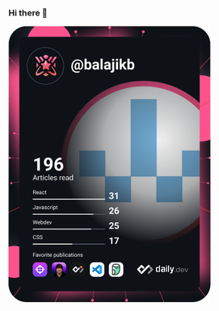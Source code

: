 ### Hi there 👋

<a href="https://app.daily.dev/balajikb"><img src="https://github.com/balajik/balajik/blob/main/devcard.svg" width="400" alt="Balaji K's Dev Card"/></a>

<!--
**balajik/balajik** is a ✨ _special_ ✨ repository because its `README.md` (this file) appears on your GitHub profile.

Here are some ideas to get you started:

- 🔭 I’m currently working on ...
- 🌱 I’m currently learning ...
- 👯 I’m looking to collaborate on ...
- 🤔 I’m looking for help with ...
- 💬 Ask me about ...
- 📫 How to reach me: ...
- 😄 Pronouns: ...
- ⚡ Fun fact: ...
-->
